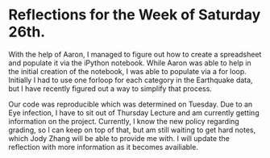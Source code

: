 Reflections for the Week of Saturday 26th.
==========================================

With the help of Aaron, I managed to figure out how to create a spreadsheet and populate it via the iPython notebook.
While Aaron was able to help in the initial creation of the notebook, I was able to populate via a for loop.
Initially I had to use one forloop for each category in the Earthquake data, but I have recently figured out a way to
simplify that process. 

Our code was reproducible which was determined on Tuesday. Due to an Eye infection, I have to sit out of Thursday Lecture
and am currently getting information on the project. Currently, I know the new policy regarding grading, so I can keep on
top of that, but am still waiting to get hard notes, which Jody Zhang will be able to provide me with. I will update the 
reflection with more information as it becomes availiable. 
